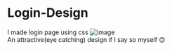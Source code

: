 # Login-Design
I made login page using css 
![image](https://github.com/isseidevil/Login-Design/assets/149817970/ab0a39a8-8091-432d-96d9-689ad62aa976)<br>
An attractive(eye catching) design if I say so myself 😊
